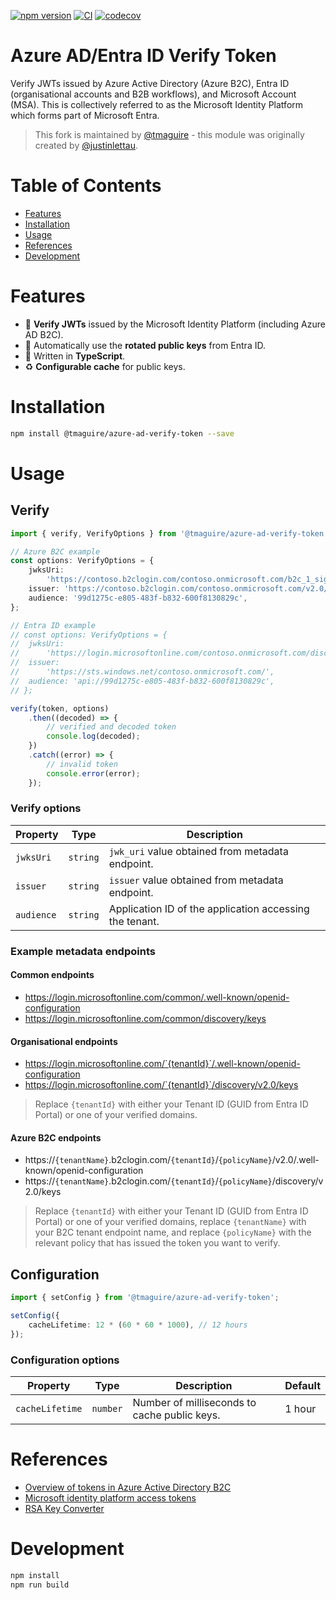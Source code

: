 [![npm version](https://badge.fury.io/js/@tmaguire%2Fazure-ad-verify-token.svg)](https://badge.fury.io/js/@tmaguire%2Fazure-ad-verify-token)
[![CI](https://github.com/tmaguire/azure-ad-verify-token/workflows/CI/badge.svg)](https://github.com/tmaguire/azure-ad-verify-token/actions/workflows/ci.yml)
[![codecov](https://codecov.io/gh/tmaguire/azure-ad-verify-token/branch/main/graph/badge.svg?token=D6Y449JK0D)](https://codecov.io/gh/tmaguire/azure-ad-verify-token)

# Azure AD/Entra ID Verify Token

Verify JWTs issued by Azure Active Directory (Azure B2C), Entra ID (organisational accounts and B2B workflows), and Microsoft Account (MSA). This is collectively referred to as the Microsoft Identity Platform which forms part of Microsoft Entra.

> This fork is maintained by [@tmaguire](https://github.com/tmaguire) - this module was originally created by [@justinlettau](https://github.com/justinlettau).

# Table of Contents

- [Features](#features)
- [Installation](#installation)
- [Usage](#usage)
- [References](#references)
- [Development](#development)

# Features

- 🎉 **Verify JWTs** issued by the Microsoft Identity Platform (including Azure AD B2C).
- 🚀 Automatically use the **rotated public keys** from Entra ID.
- 💪 Written in **TypeScript**.
- ♻️ **Configurable cache** for public keys.

# Installation

```bash
npm install @tmaguire/azure-ad-verify-token --save
```

# Usage

## Verify

```ts
import { verify, VerifyOptions } from '@tmaguire/azure-ad-verify-token';

// Azure B2C example
const options: VerifyOptions = {
	jwksUri:
		'https://contoso.b2clogin.com/contoso.onmicrosoft.com/b2c_1_signupsignin1/discovery/v2.0/keys',
	issuer: 'https://contoso.b2clogin.com/contoso.onmicrosoft.com/v2.0/',
	audience: '99d1275c-e805-483f-b832-600f8130829c',
};

// Entra ID example
// const options: VerifyOptions = {
// 	jwksUri:
// 		'https://login.microsoftonline.com/contoso.onmicrosoft.com/discovery/v2.0/keys',
// 	issuer:
// 		'https://sts.windows.net/contoso.onmicrosoft.com/',
// 	audience: 'api://99d1275c-e805-483f-b832-600f8130829c',
// };

verify(token, options)
	.then((decoded) => {
		// verified and decoded token
		console.log(decoded);
	})
	.catch((error) => {
		// invalid token
		console.error(error);
	});
```

### Verify options

| Property   | Type     | Description                                             |
| ---------- | -------- | ------------------------------------------------------- |
| `jwksUri`  | `string` | `jwk_uri` value obtained from metadata endpoint.        |
| `issuer`   | `string` | `issuer` value obtained from metadata endpoint.         |
| `audience` | `string` | Application ID of the application accessing the tenant. |

### Example metadata endpoints

#### Common endpoints

- https://login.microsoftonline.com/common/.well-known/openid-configuration
- https://login.microsoftonline.com/common/discovery/keys

#### Organisational endpoints

- https://login.microsoftonline.com/`{tenantId}`/.well-known/openid-configuration
- https://login.microsoftonline.com/`{tenantId}`/discovery/v2.0/keys

> Replace `{tenantId}` with either your Tenant ID (GUID from Entra ID Portal) or one of your verified domains.

#### Azure B2C endpoints

- https://`{tenantName}`.b2clogin.com/`{tenantId}`/`{policyName}`/v2.0/.well-known/openid-configuration
- https://`{tenantName}`.b2clogin.com/`{tenantId}`/`{policyName}`/discovery/v2.0/keys

> Replace `{tenantId}` with either your Tenant ID (GUID from Entra ID Portal) or one of your verified domains, replace `{tenantName}` with your B2C tenant endpoint name, and replace `{policyName}` with the relevant policy that has issued the token you want to verify.

## Configuration

```ts
import { setConfig } from '@tmaguire/azure-ad-verify-token';

setConfig({
	cacheLifetime: 12 * (60 * 60 * 1000), // 12 hours
});
```

### Configuration options

| Property        | Type     | Description                                  | Default |
| --------------- | -------- | -------------------------------------------- | ------- |
| `cacheLifetime` | `number` | Number of milliseconds to cache public keys. | 1 hour  |

# References

- [Overview of tokens in Azure Active Directory B2C](https://docs.microsoft.com/en-gb/azure/active-directory-b2c/tokens-overview)
- [Microsoft identity platform access tokens](https://docs.microsoft.com/en-gb/azure/active-directory/develop/access-tokens)
- [RSA Key Converter](https://superdry.apphb.com/tools/online-rsa-key-converter)

# Development

```bash
npm install
npm run build
```
